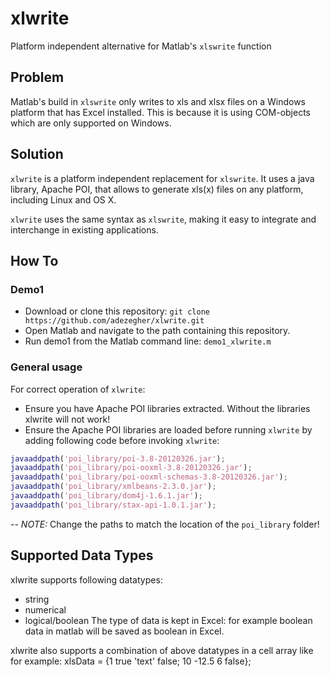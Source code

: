 # xlwrite
Platform independent alternative for Matlab's ``xlswrite`` function

## Problem
Matlab's build in ``xlswrite`` only writes to xls and xlsx files on a Windows platform that has Excel installed. This is because it is using COM-objects which are only supported on Windows.

## Solution 
``xlwrite`` is a platform independent replacement for ``xlswrite``. It uses a java library, Apache POI, that allows to generate xls(x) files on any platform, including Linux and OS X. 

``xlwrite`` uses the same syntax as ``xlswrite``, making it easy to integrate and interchange in existing applications.

## How To

### Demo1
- Download or clone this repository: ```git clone https://github.com/adezegher/xlwrite.git```
- Open Matlab and navigate to the path containing this repository.
- Run demo1 from the Matlab command line: ``demo1_xlwrite.m`` 

### General usage
For correct operation of ``xlwrite``:
- Ensure you have Apache POI libraries extracted. Without the libraries xlwrite will not work!
- Ensure the Apache POI libraries are loaded before running ``xlwrite`` by adding following code before invoking ``xlwrite``:
```Matlab
javaaddpath('poi_library/poi-3.8-20120326.jar');
javaaddpath('poi_library/poi-ooxml-3.8-20120326.jar');
javaaddpath('poi_library/poi-ooxml-schemas-3.8-20120326.jar');
javaaddpath('poi_library/xmlbeans-2.3.0.jar');
javaaddpath('poi_library/dom4j-1.6.1.jar');
javaaddpath('poi_library/stax-api-1.0.1.jar');
```
-- *NOTE:* Change the paths to match the location of the ``poi_library`` folder!

## Supported Data Types
xlwrite supports following datatypes: 
- string 
- numerical 
- logical/boolean 
The type of data is kept in Excel: for example boolean data in matlab will be saved as boolean in Excel.

xlwrite also supports a combination of above datatypes in a cell array like for example: 
xlsData = {1 true 'text' false; 10 -12.5 6 false};